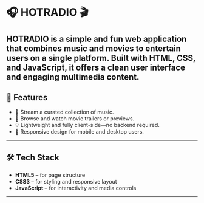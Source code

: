 # 🎧 HOTRADIO 🎬
HOTRADIO is a simple and fun web application that combines **music** and **movies** to entertain users on a single platform. Built with **HTML, CSS, and JavaScript**, it offers a clean user interface and engaging multimedia content.
---

## 🚀 Features
- 🎵 Stream a curated collection of music.
- 🎥 Browse and watch movie trailers or previews.
- 💡 Lightweight and fully client-side—no backend required.
- 📱 Responsive design for mobile and desktop users.
---

## 🛠️ Tech Stack
- **HTML5** – for page structure  
- **CSS3** – for styling and responsive layout  
- **JavaScript** – for interactivity and media controls
---
